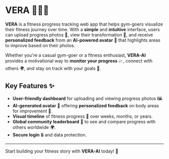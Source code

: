 # **VERA** 🏋️‍♂️💪

**VERA** is a fitness progress tracking web app that helps gym-goers visualize their fitness journey over time. With a **simple** and **intuitive** interface, users can upload progress photos 📸, view their transformation 🔄, and receive **personalized feedback** from an **AI-powered avatar** 🤖 that highlights areas to improve based on their photos.

Whether you're a casual gym-goer or a fitness enthusiast, **VERA-AI** provides a motivational way to **monitor your progress** 📈, connect with others 🌍, and stay on track with your goals 🎯.

## **Key Features** ✨
- **User-friendly dashboard** for uploading and viewing progress photos 🖼️.
- **AI-generated avatar** 🤖 offering **personalized feedback** on body areas for improvement 💪.
- **Visual timeline** of fitness progress 📆 over weeks, months, or years.
- **Global community leaderboard** 🏅 to see and compare progress with others worldwide 🌍.
- **Secure login** 🔒 and data protection.

---

Start building your fitness story with **VERA-AI** today! 🚀
